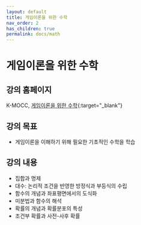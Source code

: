 ```yaml
---
layout: default
title: 게임이론을 위한 수학
nav_order: 2
has_children: true
permalink: docs/math
---
```


# 게임이론을 위한 수학

## 강의 홈페이지

K-MOCC, [게임이론을 위한 수학](https://www.kmooc.kr/view/course/detail/10296){:target="_blank"}

## 강의 목표

- 게임이론을 이해하기 위해 필요한 기초적인 수학을 학습

## 강의 내용

- 집합과 명제
- 대수: 논리적 조건을 반영한 방정식과 부등식의 수립
- 함수의 개념과 좌표평면에서의 도식화
- 미분법과 함수의 해석
- 확률의 개념과 확률분포의 특성
- 조건부 확률과 사전-사후 확률

